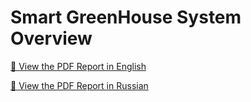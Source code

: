 # Smart GreenHouse System Overview

[📄 View the PDF Report in English](data/Description%20of%20Phytocamera.pdf)

[📄 View the PDF Report in Russian](data/%D0%A4%D0%B8%D1%82%D0%BE%D0%BA%D0%B0%D0%BC%D0%B5%D1%80%D0%B0%20%D0%BE%D0%BF%D0%B8%D1%81%D0%B0%D0%BD%D0%B8%D0%B5.pdf)
